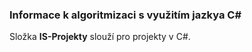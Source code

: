 ### Informace k algoritmizaci s využitím jazkya C#

Složka **IS-Projekty** slouží pro projekty v C#. 